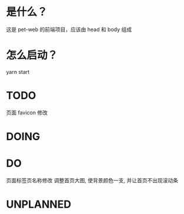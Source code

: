 # 是什么？
这是 pet-web 的前端项目，应该由 head 和 body 组成

# 怎么启动？
yarn start


# TODO
页面 favicon 修改


# DOING



# DO
页面标签页名称修改
调整首页大图, 使背景颜色一支, 并让首页不出现滚动条

# UNPLANNED
